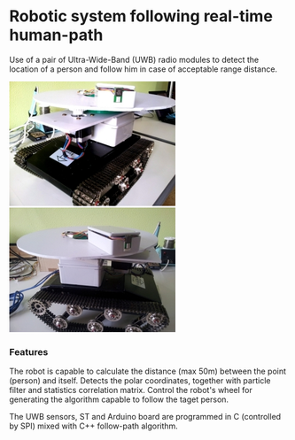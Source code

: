 [img01]: ./images/My_Thesis_1.jpg
[img02]: ./images/My_Thesis_2.jpg


# Robotic system following real-time human-path

Use of a pair of Ultra-Wide-Band (UWB) radio modules to detect the location of a person and follow him in case of acceptable range distance.

![img01]
![img02]

### Features
The robot is capable to calculate the distance (max 50m) between the point (person) and itself.
Detects the polar coordinates, together with particle filter and statistics correlation matrix.
Control the robot's wheel for generating the algorithm capable to follow the taget person.

The UWB sensors, ST and Arduino board are programmed in C (controlled by SPI) mixed with C++ follow-path algorithm.
